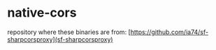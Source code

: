 # native-cors

repository where these binaries are from: [https://github.com/ia74/sf-sharpcorsproxy](sf-sharpcorsproxy)
